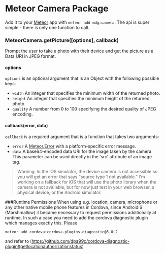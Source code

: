 # Meteor Camera Package

Add it to your [Meteor](http://meteor.com) app with `meteor add mdg:camera`. The api is super simple - there is only one function to call.

### MeteorCamera.getPicture([options], callback)

Prompt the user to take a photo with their device and get the picture as a Data URI in JPEG format.

#### options

`options` is an optional argument that is an Object with the following possible keys:

- `width` An integer that specifies the minimum width of the returned photo.
- `height` An integer that specifies the minimum height of the returned photo.
- `quality` A number from 0 to 100 specifying the desired quality of JPEG encoding.

#### callback(error, data)

`callback` is a required argument that is a function that takes two arguments:

- `error` A [Meteor.Error](http://docs.meteor.com/#meteor_error) with a platform-specific error message.
- `data` A base64-encoded data URI for the image taken by the camera. This parameter can be used directly in the 'src' attribute of an image tag.


> Warning: In the iOS simulator, the device camera is not accessible so you will get an error that says "source type 1 not available."
> I'm working on a fallback for iOS that will use the photo library when the camera is not available, but for now just test in your web browser, a physical device, or the Android simulator.

###Runtime Permissions
When using e.g. location, camera, microphone or any other native mobile phone features in Cordova, since Android 6 (Marshmallow) it became necessary to request permissions additionally at runtime. In such a case you need to add the cordova diagnostic plugin which manages exactly this. Please 

`meteor add cordova:cordova.plugins.diagnostic@3.0.2`

and refer to (https://github.com/dpa99c/cordova-diagnostic-plugin#getlocationauthorizationstatus)





